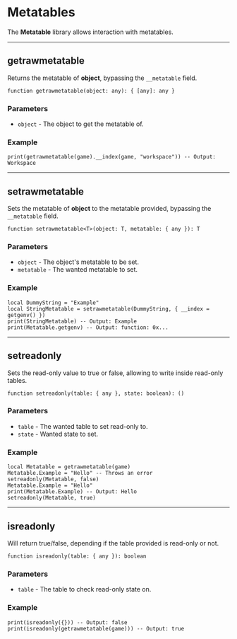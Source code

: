 # Metatables

The **Metatable** library allows interaction with metatables.

---

## getrawmetatable

Returns the metatable of **object**, bypassing the `__metatable` field.

```luau
function getrawmetatable(object: any): { [any]: any }
```

### Parameters

- `object` - The object to get the metatable of.

### Example

```luau
print(getrawmetatable(game).__index(game, "workspace")) -- Output: Workspace
```

---

## setrawmetatable

Sets the metatable of **object** to the metatable provided, bypassing the `__metatable` field.

```luau
function setrawmetatable<T>(object: T, metatable: { any }): T
```

### Parameters

- `object` - The object's metatable to be set.
- `metatable` - The wanted metatable to set.

### Example

```luau
local DummyString = "Example"
local StringMetatable = setrawmetatable(DummyString, { __index = getgenv() })
print(StringMetatable) -- Output: Example
print(Metatable.getgenv) -- Output: function: 0x...
```

---

## setreadonly

Sets the read-only value to true or false, allowing to write inside read-only tables.

```luau
function setreadonly(table: { any }, state: boolean): ()
```

### Parameters

- `table` - The wanted table to set read-only to.
- `state` - Wanted state to set.

### Example

```luau
local Metatable = getrawmetatable(game)
Metatable.Example = "Hello" -- Throws an error
setreadonly(Metatable, false)
Metatable.Example = "Hello"
print(Metatable.Example) -- Output: Hello
setreadonly(Metatable, true)
```

---

## isreadonly

Will return true/false, depending if the table provided is read-only or not.

```luau
function isreadonly(table: { any }): boolean
```

### Parameters

- `table` - The table to check read-only state on.

### Example

```luau
print(isreadonly({})) -- Output: false
print(isreadonly(getrawmetatable(game))) -- Output: true
```
